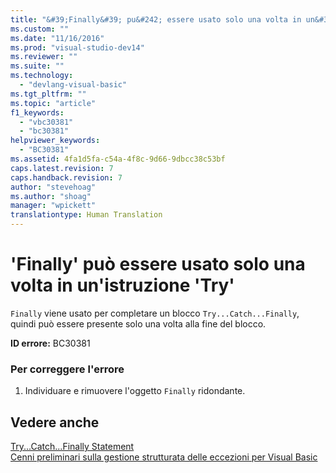 ```yaml
---
title: "&#39;Finally&#39; pu&#242; essere usato solo una volta in un&#39;istruzione &#39;Try&#39; | Microsoft Docs"
ms.custom: ""
ms.date: "11/16/2016"
ms.prod: "visual-studio-dev14"
ms.reviewer: ""
ms.suite: ""
ms.technology: 
  - "devlang-visual-basic"
ms.tgt_pltfrm: ""
ms.topic: "article"
f1_keywords: 
  - "vbc30381"
  - "bc30381"
helpviewer_keywords: 
  - "BC30381"
ms.assetid: 4fa1d5fa-c54a-4f8c-9d66-9dbcc38c53bf
caps.latest.revision: 7
caps.handback.revision: 7
author: "stevehoag"
ms.author: "shoag"
manager: "wpickett"
translationtype: Human Translation
---
```

# &#39;Finally&#39; pu&#242; essere usato solo una volta in un&#39;istruzione &#39;Try&#39;
`Finally` viene usato per completare un blocco `Try...Catch...Finally`, quindi può essere presente solo una volta alla fine del blocco.  
  
 **ID errore:** BC30381  
  
### Per correggere l'errore  
  
1.  Individuare e rimuovere l'oggetto `Finally` ridondante.  
  
## Vedere anche  
 [Try...Catch...Finally Statement](../../visual-basic/language-reference/statements/try-catch-finally-statement.md)   
 [Cenni preliminari sulla gestione strutturata delle eccezioni per Visual Basic](http://msdn.microsoft.com/it-it/bb81af80-a735-4873-9711-6151a48e418a)